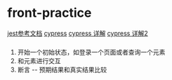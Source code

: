# front-practice

[jest参考文档](https://www.yuque.com/sunluyong/node/gq5qaa#L9xkp)
[cypress](https://www.zhihu.com/column/testertalk)
[cypress 详解](https://www.cnblogs.com/poloyy/tag/Cypress/default.html?page=5)
[cypress 详解2](https://www.cnblogs.com/Yellow-ice/p/14851186.html)

###
1. 开始一个初始状态，如登录一个页面或者查询一个元素
2. 和元素进行交互
3. 断言 --  预期结果和真实结果比较